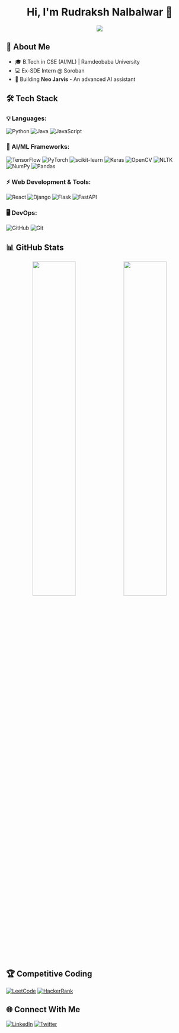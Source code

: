 <h1 align="center">Hi, I'm Rudraksh Nalbalwar 👋</h1>
<p align="center">
  <img src="https://readme-typing-svg.herokuapp.com?color=F75C7E&center=true&vCenter=true&lines=AI/ML+Enthusiast;Aspiring+Web+Developer;Always+Learning" />
</p>

## 🚀 About Me
- 🎓 B.Tech in CSE (AI/ML) | Ramdeobaba University  
- 💻 Ex-SDE Intern @ Soroban  
- 🤖 Building **Neo Jarvis** - An advanced AI assistant  

## 🛠️ Tech Stack
### 💡 Languages:
![Python](https://img.shields.io/badge/Python-3776AB?style=for-the-badge&logo=python&logoColor=white)
![Java](https://img.shields.io/badge/Java-ED8B00?style=for-the-badge&logo=java&logoColor=white)
![JavaScript](https://img.shields.io/badge/JavaScript-F7DF1E?style=for-the-badge&logo=javascript&logoColor=black)

### 🤖 AI/ML Frameworks:
![TensorFlow](https://img.shields.io/badge/TensorFlow-FF6F00?style=for-the-badge&logo=tensorflow&logoColor=white)
![PyTorch](https://img.shields.io/badge/PyTorch-EE4C2C?style=for-the-badge&logo=pytorch&logoColor=white)
![scikit-learn](https://img.shields.io/badge/Scikit--Learn-F7931E?style=for-the-badge&logo=scikit-learn&logoColor=white)
![Keras](https://img.shields.io/badge/Keras-D00000?style=for-the-badge&logo=keras&logoColor=white)
![OpenCV](https://img.shields.io/badge/OpenCV-5C3EE8?style=for-the-badge&logo=opencv&logoColor=white)
![NLTK](https://img.shields.io/badge/NLTK-9C27B0?style=for-the-badge&logoColor=white)
![NumPy](https://img.shields.io/badge/NumPy-013243?style=for-the-badge&logo=numpy&logoColor=white)
![Pandas](https://img.shields.io/badge/Pandas-150458?style=for-the-badge&logo=pandas&logoColor=white)

### ⚡ Web Development & Tools:
![React](https://img.shields.io/badge/React-20232A?style=for-the-badge&logo=react&logoColor=61DAFB)
![Django](https://img.shields.io/badge/Django-092E20?style=for-the-badge&logo=django&logoColor=white)
![Flask](https://img.shields.io/badge/Flask-000000?style=for-the-badge&logo=flask&logoColor=white)
![FastAPI](https://img.shields.io/badge/FastAPI-009688?style=for-the-badge&logo=fastapi&logoColor=white)

### 🖥️ DevOps:
![GitHub](https://img.shields.io/badge/GitHub-181717?style=for-the-badge&logo=github&logoColor=white)
![Git](https://img.shields.io/badge/Git-F05032?style=for-the-badge&logo=git&logoColor=white)

## 📊 GitHub Stats
<p align="center">
  <img width="48%" src="https://github-readme-stats.vercel.app/api?username=rudrakshnalbalwar&show_icons=true&theme=radical" />
  <img width="48%" src="https://github-readme-streak-stats.herokuapp.com/?user=rudrakshnalbalwar&theme=radical" />
</p>

## 🏆 Competitive Coding
[![LeetCode](https://img.shields.io/badge/LeetCode-FFA116?style=for-the-badge&logo=leetcode&logoColor=black)](https://leetcode.com/u/nalbalwarrudraksh/)
[![HackerRank](https://img.shields.io/badge/HackerRank-00EA64?style=for-the-badge&logo=hackerrank&logoColor=black)](https://www.hackerrank.com/profile/nalbalwarrudrak1)


## 🌐 Connect With Me
[![LinkedIn](https://img.shields.io/badge/LinkedIn-0A66C2?style=for-the-badge&logo=linkedin&logoColor=white)](https://www.linkedin.com/in/rudraksh-nalbalwar-b32289226/)
[![Twitter](https://img.shields.io/badge/Twitter-1DA1F2?style=for-the-badge&logo=twitter&logoColor=white)](https://x.com/NalbalwarRudra)

